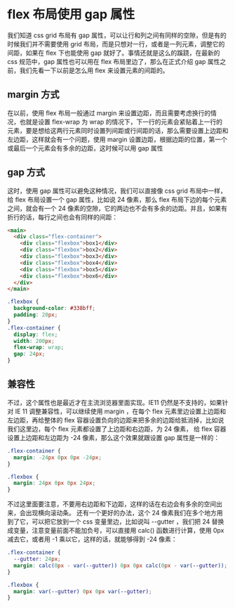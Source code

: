 # flex 布局使用 gap 属性

我们知道 css grid 布局有 gap 属性，可以让行和列之间有同样的空隙，但是有的时候我们并不需要使用 grid 布局，而是只想对一行，或者是一列元素，调整它的间距，如果在 flex 下也能使用 gap 就好了。事情还就是这么的蹊跷，在最新的 css 规范中，gap 属性也可以用在 flex 布局里边了，那么在正式介绍 gap 属性之前，我们先看一下以前是怎么用 flex 来设置元素的间距的。

## margin 方式

在以前，使用 flex 布局一般通过 margin 来设置边距，而且需要考虑换行的情况，也就是设置 flex-wrap 为 wrap 的情况下，下一行的元素会紧贴着上一行的元素，要是想给这两行元素同时设置列间距或行间距的话，那么需要设置上边距和左边距，这样就会有一个问题，使用 margin 设置边距，根据边距的位置，第一个或最后一个元素会有多余的边距，这时候可以用 gap 属性

## gap 方式

这时，使用 gap 属性可以避免这种情况，我们可以直接像 css grid 布局中一样，给 flex 布局设置一个 gap 属性，比如说 24 像素，那么 flex 布局下边的每个元素之间，就会有一个 24 像素的空隙，它的两边也不会有多余的边距。并且，如果有折行的话，每行之间也会有同样的间距：

```html
<main>
  <div class="flex-container">
    <div class="flexbox">box1</div>
    <div class="flexbox">box2</div>
    <div class="flexbox">box3</div>
    <div class="flexbox">box4</div>
    <div class="flexbox">box5</div>
    <div class="flexbox">box6</div>
  </div>
</main>
```

```css
.flexbox {
  background-color: #338bff;
  padding: 20px;
}
.flex-container {
  display: flex;
  width: 200px;
  flex-wrap: wrap;
  gap: 24px;
}
```

## 兼容性

不过，这个属性也是最近才在主流浏览器里面实现。IE11 仍然是不支持的，如果针对 IE 11 调整兼容性，可以继续使用 margin ，在每个 flex 元素里边设置上边距和左边距，再给整体的 flex 容器设置负向的边距来把多余的边距给抵消掉，比如说我们这里边，每个 flex 元素都设置了上边距和右边距，为 24 像素， 给 flex 容器设置上边距和左边距为 -24 像素，那么这个效果就跟设置 gap 属性是一样的：

```css
.flex-container {
  margin: -24px 0px 0px -24px;
}

.flexbox {
  margin: 24px 0px 0px 24px;
}
```

不过这里面要注意，不要用右边距和下边距，这样的话在右边会有多余的空间出来，会出现横向滚动条。 还有一个更好的办法，这个 24 像素我们在多个地方用到了它，可以把它放到一个 css 变量里边，比如说叫 --gutter ，我们把 24 替换成变量，注意变量前面不能加负号，可以直接用 calc() 函数进行计算，使用 0px 减去它，或者用 -1 乘以它，这样的话，就能够得到 -24 像素：

```css
.flex-container {
  --gutter: 24px;
  margin: calc(0px - var(--gutter)) 0px 0px calc(0px - var(--gutter));
}

.flexbox {
  margin: var(--gutter) 0px 0px var(--gutter);
}
```
